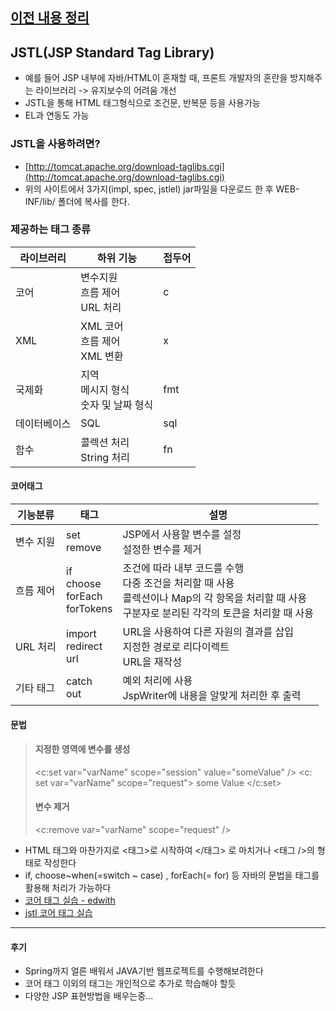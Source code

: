 ## [이전 내용 정리](https://github.com/lagoon9024/JAVA_BE/blob/master/README.md)

## JSTL(JSP Standard Tag Library)

-  예를 들어 JSP 내부에 자바/HTML이 혼재할 때, 프론트 개발자의 혼란을 방지해주는 라이브러리 -> 유지보수의 어려움 개선
- JSTL을 통해 HTML 태그형식으로 조건문, 반복문 등을 사용가능
- EL과 연동도 가능

### JSTL을 사용하려면?

-   [http://tomcat.apache.org/download-taglibs.cgi](http://tomcat.apache.org/download-taglibs.cgi)
-   위의 사이트에서 3가지(impl, spec, jstlel)  jar파일을 다운로드 한 후 WEB-INF/lib/ 폴더에 복사를 한다.
### 제공하는 태그 종류
|라이브러리|하위 기능|접두어|
|--|--|--|
|코어|변수지원<br>흐름 제어<br>URL 처리|c|
|XML|XML 코어<br>흐름 제어<br>XML 변환|x|
|국제화|지역<br>메시지 형식<br>숫자 및 날짜 형식|fmt|
|데이터베이스|SQL|sql|
|함수|콜렉션 처리<br>String 처리|fn|

#### 코어태그
|기능분류|태그|설명|
|--|--|--|
|변수 지원|set<br>remove|JSP에서 사용할 변수를 설정<br>설정한 변수를 제거|
|흐름 제어|if<br>choose<br>forEach<br>forTokens|조건에 따라 내부 코드를 수행<br>다중 조건을 처리할 때 사용<br>콜렉션이나 Map의 각 항목을 처리할 때 사용<br>구분자로 분리된 각각의 토큰을 처리할 때 사용|
|URL 처리|import<br>redirect<br>url|URL을 사용하여 다른 자원의 결과를 삽입<br>지정한 경로로 리다이렉트<br>URL을 재작성|
|기타 태그|catch<br>out|예외 처리에 사용<br>JspWriter에 내용을 알맞게 처리한 후 출력|

#### 문법
>#### 지정한 영역에 변수를 생성
> <c:set var="varName" scope="session" value="someValue" />
> <c: set var="varName" scope="request">
> some Value
> </c:set>
>#### 변수 제거
><c:remove var="varName" scope="request" />
- HTML 태그와 마찬가지로 <태그>로 시작하여 </태그> 로 마치거나 <태그 />의 형태로 작성한다
- if, choose~when(=switch ~ case) , forEach(= for) 등 자바의 문법을 태그를 활용해 처리가 가능하다
- [코어 태그 실습 - edwith](https://www.edwith.org/boostcourse-web/lecture/16713/)
- [jstl 코어 태그 실습](https://github.com/lagoon9024/JAVA_BE/tree/master/exam31/WebContent/)

---
#### 후기
- Spring까지 얼른 배워서 JAVA기반 웹프로젝트를 수행해보려한다
- 코어 태그 이외의 태그는 개인적으로 추가로 학습해야 할듯
- 다양한 JSP 표현방법을 배우는중...
